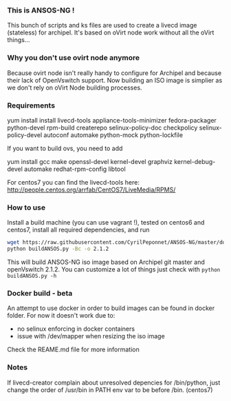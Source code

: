 ### This is ANSOS-NG !

This bunch of scripts and ks files are used to create a livecd image (stateless) for archipel. It's based on oVirt node work without all the oVirt things...

### Why you don't use ovirt node anymore

Because ovirt node isn't really handy to configure for Archipel and because their lack of OpenVswitch support. Now building an ISO image is simplier as we don't rely on oVirt Node building processes.

### Requirements
yum install install livecd-tools appliance-tools-minimizer fedora-packager python-devel rpm-build createrepo selinux-policy-doc checkpolicy selinux-policy-devel autoconf automake python-mock python-lockfile

If you want to build ovs, you need to add

yum install gcc make openssl-devel kernel-devel graphviz kernel-debug-devel automake redhat-rpm-config libtool

For centos7 you can find the livecd-tools here: http://people.centos.org/arrfab/CentOS7/LiveMedia/RPMS/

### How to use

Install a build machine (you can use vagrant !), tested on centos6 and centos7, install all required dependencies, and run 

```bash
wget https://raw.githubusercontent.com/CyrilPeponnet/ANSOS-NG/master/docker/buildANSOS.py
python buildANSOS.py -Bc -o 2.1.2
```

This will build ANSOS-NG iso image based on Archipel git master and openVswitch 2.1.2. You can customize a lot of things just check with `python buildANSOS.py -h`

### Docker build - beta
An attempt to use docker in order to build images can be found in docker folder. For now it doesn't work due to:
 - no selinux enforcing in docker containers
 - issue with /dev/mapper when resizing the iso image

Check the REAME.md file for more information

### Notes

If livecd-creator complain about unresolved depencies for /bin/python, just change the order of /usr/bin in PATH env var to be before /bin. (centos7)